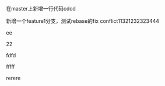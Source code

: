 在master上新增一行代码cdcd

新增一个feature1分支，测试rebase的fix conflict11321232323444

ee

22

fdfd

fffff

rerere
